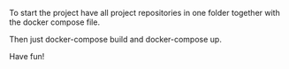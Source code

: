 To start the project have all project repositories in one folder together with the docker compose file.

Then just docker-compose build and docker-compose up.

Have fun!
